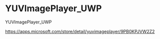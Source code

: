 # YUVImagePlayer_UWP
YUVImagePlayer_UWP

https://apps.microsoft.com/store/detail/yuvimageplayer/9PB0KPJVW2Z2